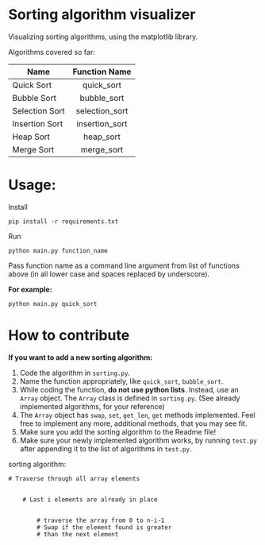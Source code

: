 # Sorting algorithm visualizer

Visualizing sorting algorithms, using the matplotlib library.

Algorithms covered so far: 

| Name | Function Name |
| - |:-: |
| Quick Sort | quick_sort |
| Bubble Sort | bubble_sort |
| Selection Sort | selection_sort |
| Insertion Sort | insertion_sort |
| Heap Sort | heap_sort |
| Merge Sort | merge_sort |

# Usage:

Install

```pip install -r requirements.txt``` 

Run

```python main.py function_name```



Pass function name as a command line argument from list of functions above
(in all lower case and spaces replaced by underscore).

**For example:** 

```python main.py quick_sort```

# How to contribute

**If you want to add a new sorting algorithm:**

1. Code the algorithm in ```sorting.py```.
2. Name the function appropriately, like ```quick_sort```, ```bubble_sort```.
3. While coding the function, **do not use python lists**. Instead, use an ```Array``` object. The ```Array``` class is defined in ```sorting.py```. (See already implemented algorithms, for your reference)
4. The ```Array``` object has ```swap```, ```set```, ```get_len```, ```get``` methods implemented. Feel free to implement any more, additional methods, that you may see fit.
5. Make sure you add the sorting algorithm to the Readme file!
6. Make sure your newly implemented algorithm works, by running `test.py` after appending it to the list of algorithms in `test.py`.



sorting algorithm:
 
    # Traverse through all array elements

 
        # Last i elements are already in place
        
 
            # traverse the array from 0 to n-i-1
            # Swap if the element found is greater
            # than the next element
           
